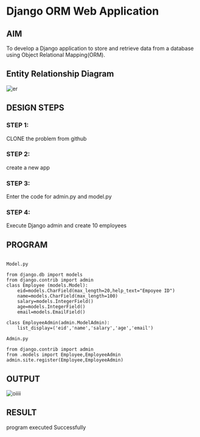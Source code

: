 # Django ORM Web Application

## AIM
To develop a Django application to store and retrieve data from a database using Object Relational Mapping(ORM).

## Entity Relationship Diagram
![er](https://user-images.githubusercontent.com/119518996/215155223-1b7cc7b9-8835-4b77-97d6-635d2bce116a.png)

## DESIGN STEPS

### STEP 1:
CLONE the problem from github

### STEP 2:
create a new app

### STEP 3:
Enter the code for admin.py and model.py
 
### STEP 4:
Execute Django admin and create 10 employees

## PROGRAM
```

Model.py

from django.db import models
from django.contrib import admin
class Employee (models.Model):
    eid=models.CharField(max_length=20,help_text="Empoyee ID")
    name=models.CharField(max_length=100)
    salary=models.IntegerField()
    age=models.IntegerField()
    email=models.EmailField()

class EmployeeAdmin(admin.ModelAdmin):
    list_display=('eid','name','salary','age','email')

Admin.py

from django.contrib import admin
from .models import Employee,EmployeeAdmin
admin.site.register(Employee,EmployeeAdmin)  

```
## OUTPUT

![oiiii](https://user-images.githubusercontent.com/119518996/215155467-3cb26783-e029-4e33-8cb0-f8d6f41c4d1b.png)



## RESULT

program executed Successfully

